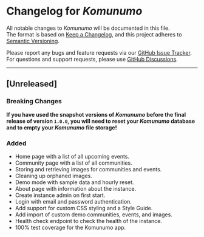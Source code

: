# Changelog for *Komunumo*


All notable changes to *Komunumo* will be documented in this file.  
The format is based on [Keep a Changelog](https://keepachangelog.com/en/1.1.0/), and this project adheres to [Semantic Versioning](https://semver.org/spec/v2.0.0.html).

Please report any bugs and feature requests via our [GitHub Issue Tracker](https://github.com/McPringle/komunumo/issues).  
For questions and support requests, please use [GitHub Discussions](https://github.com/McPringle/komunumo/discussions).

---

## [Unreleased]

### Breaking Changes

**If you have used the snapshot versions of *Komunumo* before the final release of version `1.0.0`, you will need to reset your *Komunumo* database and to empty your *Komunumo* file storage!**

### Added

- Home page with a list of all upcoming events.
- Community page with a list of all communities.
- Storing and retrieving images for communities and events.
- Cleaning up orphaned images.
- Demo mode with sample data and hourly reset.
- About page with information about the instance.
- Create instance admin on first start.
- Login with email and password authentication.
- Add support for custom CSS styling and a Style Guide.
- Add import of custom demo communities, events, and images.
- Health check endpoint to check the health of the instance.
- 100% test coverage for the Komunumo app.
